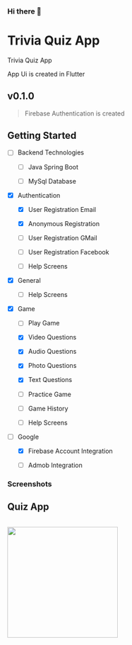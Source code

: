 ### Hi there 👋

<!--
**ekoRemDev/ekoremdev** is a ✨ _special_ ✨ repository because its `README.md` (this file) appears on your GitHub profile.

Here are some ideas to get you started:

- 🔭 I’m currently working on ...
- 🌱 I’m currently learning ...
- 👯 I’m looking to collaborate on ...
- 🤔 I’m looking for help with ...
- 💬 Ask me about ...
- 📫 How to reach me: ...
- 😄 Pronouns: ...
- ⚡ Fun fact: ...
-->


# Trivia Quiz App

Trivia Quiz App

App Ui is created in Flutter


## v0.1.0

 > Firebase Authentication is created



## Getting Started

* [ ] Backend Technologies

  * [ ] Java Spring Boot
  * [ ] MySql Database
  

* [x] Authentication 

  * [x] User Registration Email
  * [x] Anonymous Registration
  * [ ] User Registration GMail
  * [ ] User Registration Facebook
  * [ ] Help Screens
  
  
* [x] General 

  * [ ] Help Screens
  
  
* [x] Game 

  * [ ] Play Game
  * [X] Video Questions
  * [X] Audio Questions
  * [X] Photo Questions
  * [X] Text Questions
  * [ ] Practice Game
  * [ ] Game History
  * [ ] Help Screens
  
  
* [ ] Google 

  * [X] Firebase Account Integration
  * [ ] Admob Integration
  
  
### Screenshots

## Quiz App
######  
<img src="quzapp/001.jpg" width="250">



